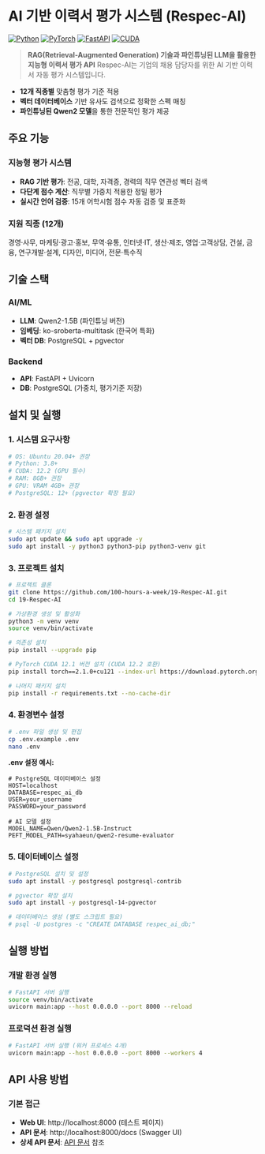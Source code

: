 # AI 기반 이력서 평가 시스템 (Respec-AI)

[![Python](https://img.shields.io/badge/Python-3.8+-blue.svg)](https://python.org)
[![PyTorch](https://img.shields.io/badge/PyTorch-2.1.0-orange.svg)](https://pytorch.org)
[![FastAPI](https://img.shields.io/badge/FastAPI-0.104.1-green.svg)](https://fastapi.tiangolo.com)
[![CUDA](https://img.shields.io/badge/CUDA-12.2-yellow.svg)](https://developer.nvidia.com/cuda-toolkit)

> **RAG(Retrieval-Augmented Generation) 기술과 파인튜닝된 LLM을 활용한 지능형 이력서 평가 API**
Respec-AI는 기업의 채용 담당자를 위한 AI 기반 이력서 자동 평가 시스템입니다. 
- **12개 직종별** 맞춤형 평가 기준 적용
- **벡터 데이터베이스** 기반 유사도 검색으로 정확한 스펙 매칭
- **파인튜닝된 Qwen2 모델**을 통한 전문적인 평가 제공

## 주요 기능

### 지능형 평가 시스템
- **RAG 기반 평가**: 전공, 대학, 자격증, 경력의 직무 연관성 벡터 검색
- **다단계 점수 계산**: 직무별 가중치 적용한 정밀 평가
- **실시간 언어 검증**: 15개 어학시험 점수 자동 검증 및 표준화
### 지원 직종 (12개)
경영·사무, 마케팅·광고·홍보, 무역·유통, 인터넷·IT, 생산·제조, 영업·고객상담, 건설, 금융, 연구개발·설계, 디자인, 미디어, 전문·특수직

## 기술 스택

### AI/ML
- **LLM**: Qwen2-1.5B (파인튜닝 버전)
- **임베딩**: ko-sroberta-multitask (한국어 특화)
- **벡터 DB**: PostgreSQL + pgvector

### Backend
- **API**: FastAPI + Uvicorn
- **DB**: PostgreSQL (가중치, 평가기준 저장)

## 설치 및 실행

### 1. 시스템 요구사항
```bash
# OS: Ubuntu 20.04+ 권장
# Python: 3.8+
# CUDA: 12.2 (GPU 필수)
# RAM: 8GB+ 권장
# GPU: VRAM 4GB+ 권장
# PostgreSQL: 12+ (pgvector 확장 필요)
```

### 2. 환경 설정
```bash
# 시스템 패키지 설치
sudo apt update && sudo apt upgrade -y
sudo apt install -y python3 python3-pip python3-venv git
```

### 3. 프로젝트 설치
```bash
# 프로젝트 클론
git clone https://github.com/100-hours-a-week/19-Respec-AI.git
cd 19-Respec-AI

# 가상환경 생성 및 활성화
python3 -m venv venv
source venv/bin/activate

# 의존성 설치
pip install --upgrade pip

# PyTorch CUDA 12.1 버전 설치 (CUDA 12.2 호환)
pip install torch==2.1.0+cu121 --index-url https://download.pytorch.org/whl/cu121

# 나머지 패키지 설치
pip install -r requirements.txt --no-cache-dir
```

### 4. 환경변수 설정
```bash
# .env 파일 생성 및 편집
cp .env.example .env
nano .env
```

**.env 설정 예시:**
```env
# PostgreSQL 데이터베이스 설정
HOST=localhost
DATABASE=respec_ai_db
USER=your_username
PASSWORD=your_password

# AI 모델 설정
MODEL_NAME=Qwen/Qwen2-1.5B-Instruct
PEFT_MODEL_PATH=syahaeun/qwen2-resume-evaluator
```

### 5. 데이터베이스 설정
```bash
# PostgreSQL 설치 및 설정
sudo apt install -y postgresql postgresql-contrib

# pgvector 확장 설치
sudo apt install -y postgresql-14-pgvector

# 데이터베이스 생성 (별도 스크립트 필요)
# psql -U postgres -c "CREATE DATABASE respec_ai_db;"
```
## 실행 방법

### 개발 환경 실행
```bash
# FastAPI 서버 실행
source venv/bin/activate
uvicorn main:app --host 0.0.0.0 --port 8000 --reload
```

### 프로덕션 환경 실행
```bash
# FastAPI 서버 실행 (워커 프로세스 4개)
uvicorn main:app --host 0.0.0.0 --port 8000 --workers 4
```

## API 사용 방법

### 기본 접근
- **Web UI**: http://localhost:8000 (테스트 페이지)
- **API 문서**: http://localhost:8000/docs (Swagger UI)
- **상세 API 문서**: [API 문서](https://github.com/100-hours-a-week/19-Respec-WIKI/wiki/AI-API) 참조
